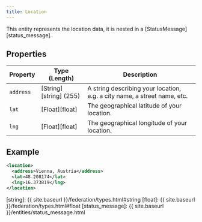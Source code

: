```yaml
---
title: Location
---
```


This entity represents the location data, it is nested in a [StatusMessage][status_message].

## Properties

| Property  | Type (Length)          | Description                                                              |
| --------- | ---------------------- | ------------------------------------------------------------------------ |
| `address` | [String][string] (255) | A string describing your location, e.g. a city name, a street name, etc. |
| `lat`     | [Float][float]         | The geographical latitude of your location.                              |
| `lng`     | [Float][float]         | The geographical longitude of your location.                             |

## Example

~~~xml
<location>
  <address>Vienna, Austria</address>
  <lat>48.208174</lat>
  <lng>16.373819</lng>
</location>
~~~

[string]: {{ site.baseurl }}/federation/types.html#string
[float]: {{ site.baseurl }}/federation/types.html#float
[status_message]: {{ site.baseurl }}/entities/status_message.html

